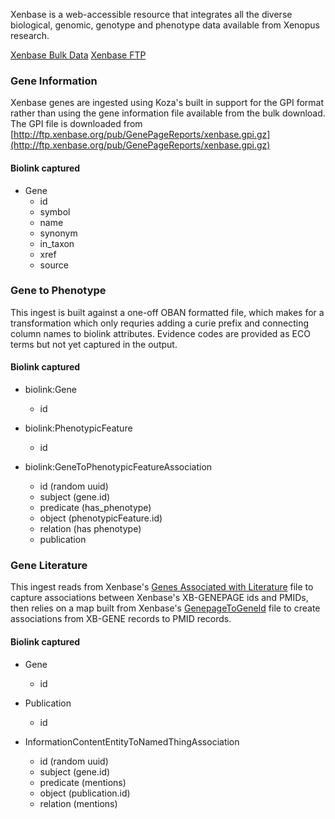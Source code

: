 Xenbase is a web-accessible resource that integrates all the diverse biological, genomic, genotype and phenotype data available from Xenopus research.

[Xenbase Bulk Data](http://www.xenbase.org/other/static-xenbase/ftpDatafiles.jsp)
[Xenbase FTP](http://ftp.xenbase.org/pub/)

### Gene Information

Xenbase genes are ingested using Koza's built in support for the GPI format rather than using the gene information file available from the bulk download. The GPI file is downloaded from [http://ftp.xenbase.org/pub/GenePageReports/xenbase.gpi.gz](http://ftp.xenbase.org/pub/GenePageReports/xenbase.gpi.gz)

#### Biolink captured

* Gene
  * id
  * symbol
  * name
  * synonym
  * in_taxon
  * xref
  * source

### Gene to Phenotype

This ingest is built against a one-off OBAN formatted file, which makes for a transformation which only requries adding a curie prefix and connecting column names to biolink attributes. Evidence codes are provided as ECO terms but not yet captured in the output. 

#### Biolink captured

* biolink:Gene
    * id

* biolink:PhenotypicFeature
    * id

* biolink:GeneToPhenotypicFeatureAssociation
    * id (random uuid)
    * subject (gene.id)
    * predicate (has_phenotype)
    * object (phenotypicFeature.id)
    * relation (has phenotype)
    * publication
    
### Gene Literature

This ingest reads from Xenbase's [Genes Associated with Literature](http://ftp.xenbase.org/pub/GenePageReports/LiteratureMatchedGenesByPaper.txt) file to capture associations between Xenbase's XB-GENEPAGE ids and PMIDs, then relies on a map built from Xenbase's [GenepageToGeneId](http://ftp.xenbase.org/pub/GenePageReports/XenbaseGenepageToGeneIdMapping.txt) file to create associations from XB-GENE records to PMID records.

#### Biolink captured

* Gene
    * id

* Publication
    * id
    
* InformationContentEntityToNamedThingAssociation
    * id (random uuid)
    * subject (gene.id)
    * predicate (mentions)
    * object (publication.id)
    * relation (mentions)
    

